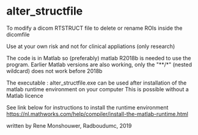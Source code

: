 # alter_structfile
To modify a dicom RTSTRUCT file to delete or rename ROIs inside the dicomfile

Use at your own risk and not for clinical appliations (only research)

The code is in Matlab so (preferably) matlab R2018b is needed to use the program.
Earlier Matlab versions are also working, only the "**/*" (nested wildcard) does not work before 2018b

The executable : alter_structfile.exe can be used after installation of the matlab runtime environment on your computer
This is possible without a Matlab licence

See link below for instructions to install the runtime environment
https://nl.mathworks.com/help/compiler/install-the-matlab-runtime.html





written by Rene Monshouwer, Radboudumc, 2019
